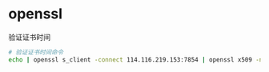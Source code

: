 # openssl

验证证书时间

```sh
# 验证证书时间命令
echo | openssl s_client -connect 114.116.219.153:7854 | openssl x509 -noout -dates
```
